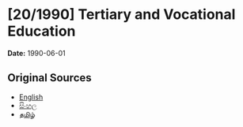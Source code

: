 # [20/1990] Tertiary and Vocational Education

**Date:** 1990-06-01

## Original Sources

- [English](https://documents.gov.lk/view/acts/1990/6/20-1990_E.pdf)
- [සිංහල](https://documents.gov.lk/view/acts/1990/6/20-1990_S.pdf)
- [தமிழ்](https://documents.gov.lk/view/acts/1990/6/20-1990_T.pdf)

